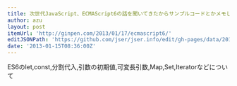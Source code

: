 ```yaml
---
title: 次世代JavaScript、ECMAScript6の話を聞いてきたからサンプルコードとかメモしときます。 | Ginpen.com
author: azu
layout: post
itemUrl: 'http://ginpen.com/2013/01/17/ecmascript6/'
editJSONPath: 'https://github.com/jser/jser.info/edit/gh-pages/data/2013/01/index.json'
date: '2013-01-15T08:36:00Z'
---
```

ES6のlet,const,分割代入,引数の初期値,可変長引数,Map,Set,Iteratorなどについて
